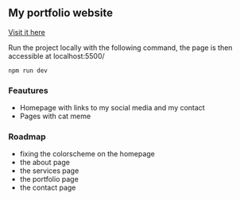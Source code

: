 ## My portfolio website 

[Visit it here](https://fangxingliu.com)

Run the project locally with the following command, the page is then accessible at localhost:5500/
```
npm run dev 
```

### Feautures
- Homepage with links to my social media and my contact
- Pages with cat meme
   
### Roadmap
- fixing the colorscheme on the homepage 
- the about page
- the services page
- the portfolio page
- the contact page
